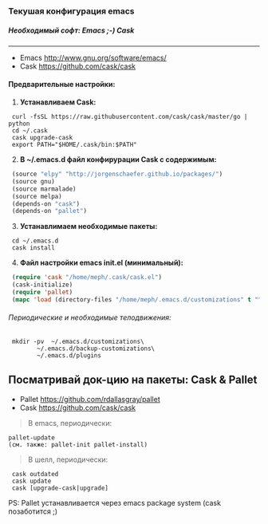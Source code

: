 
### Текушая конфигурация emacs

##### Необходимый софт: Emacs ;-) Cask
--------------------------------
- Emacs http://www.gnu.org/software/emacs/
- Cask https://github.com/cask/cask

#### Предварительные настройки:

1. **Устанавливаем Cask:**
```
 curl -fsSL https://raw.githubusercontent.com/cask/cask/master/go | python
 cd ~/.cask
 cask upgrade-cask
 export PATH="$HOME/.cask/bin:$PATH"
```
2. **В ~/.emacs.d файл конфирурации Cask с содержимым:**
```lisp
 (source "elpy" "http://jorgenschaefer.github.io/packages/")
 (source gnu)
 (source marmalade)
 (source melpa)
 (depends-on "cask")
 (depends-on "pallet")
```
3. **Устанавлимаем необходимые пакеты:**
```
 cd ~/.emacs.d
 cask install
```
4. **Файл настройки emacs init.el (минимальный):**
```lisp
 (require 'cask "/home/meph/.cask/cask.el")
 (cask-initialize)
 (require 'pallet)
 (mapc 'load (directory-files "/home/meph/.emacs.d/customizations" t "^[0-9]+.*\.el$"))
```

###### Периодические и необходимые телодвижения:
```
 mkdir -pv  ~/.emacs.d/customizations\ 
	    ~/.emacs.d/backup-customizations\
	    ~/.emacs.d/plugins
```

Посматривай док-цию на пакеты: Cask & Pallet
--------------------------------------------

- Pallet https://github.com/rdallasgray/pallet
- Cask https://github.com/cask/cask

> В emacs, периодически: 
```
pallet-update
(см. также: pallet-init pallet-install)
```
> В шелл, периодически: 
```
 cask outdated
 cask update
 cask [upgrade-cask|upgrade]
```
PS: Pallet устанавливается через emacs package system (cask позаботится ;)
